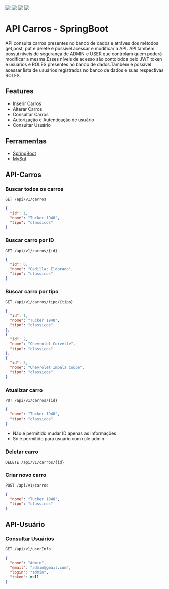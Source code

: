 <p>
  <img src="https://img.shields.io/badge/spring-%236DB33F.svg?style=for-the-badge&logo=spring&logoColor=white"/>
  <img src="https://img.shields.io/badge/java-%23ED8B00.svg?style=for-the-badge&logo=openjdk&logoColor=white"/>
  <img src="https://img.shields.io/badge/mysql-%2300f.svg?style=for-the-badge&logo=mysql&logoColor=white"/>
   <img src="https://img.shields.io/badge/JWT-black?style=for-the-badge&logo=JSON%20web%20tokens"/>
</p>

# API Carros - SpringBoot

API consulta carros presentes no banco de dados e atráves dos métodos get,post, put e delete é possível acessar e modificar a API. API também possui níveis de segurança de ADMIN e USER que controlam quem poderá modificar a mesma.Esses níveis de acesso são contolodos pelo JWT token e usuarios e ROLES presentes no banco de dados.Também é possível acessar lista de usuários registrados no banco de dados e suas respectivas ROLES.



## Features

- Inserir Carros
- Alterar Carros
- Consultar Carros
- Autorização e Autenticação de usuário
- Consultar Usuário

## Ferramentas

 - [SpringBoot](https://spring.io/)
 - [MySql](https://www.mysql.com/)


## API-Carros
### Buscar todos os carros
``GET /api/v1/carros``
```json
{
  "id": 1,
  "nome": "Tucker 1948",
  "tipo": "classicos"
}
```

### Buscar carro por ID
```GET /api/v1/carros/{id}```

```json
{
  "id": 6,
  "nome": "Cadillac Eldorado",
  "tipo": "classicos"
}
```

### Buscar carro por tipo
```GET /api/v1/carros/tipo/{tipo}```
```json
{
  "id": 1,
  "nome": "Tucker 1948",
  "tipo": "classicos"
},
{
  "id": 2,
  "nome": "Chevrolet Corvette",
  "tipo": "classicos"
},
{
  "id": 3,
  "nome": "Chevrolet Impala Coupe",
  "tipo": "classicos"
}
```

### Atualizar carro
```PUT /api/v1/carros/{id} ```

```json
{
  "nome": "Tucker 1948",
  "tipo": "classicos"
}
```

* Não é permitido mudar ID apenas as informações
* Só é permitido para usuário com role admin

### Deletar carro

```DELETE /api/v1/carros/{id}```

### Criar novo carro
```POST /api/v1/carros```
```json
{
  "nome": "Tucker 1948",
  "tipo": "classicos" 
}
```

## API-Usuário
### Consultar Usuários
```GET /api/v1/userInfo```

```json
{
  "nome": "Admin",
  "email": "admin@gmail.com",
  "login": "admin",
  "token": null
}
```
